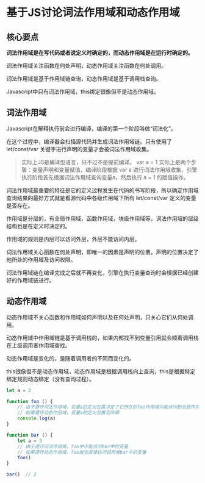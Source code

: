 # 基于JS讨论词法作用域和动态作用域

## 核心要点

**词法作用域是在写代码或者说定义时确定的，而动态作用域是在运行时确定的。**

词法作用域关注函数在何处声明，动态作用域关注函数在何处调用。

词法作用域是基于作用域链查询，动态作用域是基于调用栈查询。

Javascript中只有词法作用域，this绑定很像但不是动态作用域。


## 词法作用域

Javascript在解释执行前会进行编译，编译的第一个阶段叫做“词法化”。

在这个过程中，编译器会扫描源代码并生成词法作用域链。只有使用了 let/const/var 关键字进行声明的变量才会被词法作用域收集。

> 实际上JS是编译型语言，只不过不是提前编译。
> var a = 1 实际上是两个步骤：变量声明和变量赋值，编译阶段根据 var a 进行词法作用域收集，引擎执行阶段首先根据词法作用域查询变量a，然后执行 a = 1 的赋值操作。

词法作用域最重要的特征是它的定义过程发生在代码的书写阶段，所以确定作用域查询结果的最好方式就是看源代码中各级作用域下所有 let/const/var 定义的变量是否存在。

作用域是分层的，有全局作用域，函数作用域，块级作用域等，词法作用域的层级结构也是在定义时决定的。

作用域的规则是内层可以访问外层，外层不能访问内层。

词法作用域关心函数在何处声明，即唯一的因素是声明的位置，声明的位置决定了他所处的作用域及访问权限。

词法作用域链在编译完成之后就不再变化，引擎在执行变量查询时会根据已经创建好的作用域链进行。

## 动态作用域

动态作用域不关心函数和作用域如何声明以及在何处声明，只关心它们从何处调用。

动态作用域中作用域链是基于调用栈的，如果内部找不到变量引用就会顺着调用栈在上级调用者作用域查找。

动态作用域是变化的，是随着调用者的不同而变化的。

this很像但不是动态作用域，动态作用域是根据调用栈向上查询，this是根据特定绑定规则动态绑定（没有查询过程）。

```javascript
let a = 2

function foo () {
    // 由于遵守词法作用域，变量a的定义位置决定了它所在的foo作用域只能访问到全局作用域中的 let a = 2
    // 如果遵守动态作用域，变量a的定义位置无所谓
    console.log(a)
}

function bar () {
    let a = 3
    // 由于遵守词法作用域，foo中不能访问bar中的变量
    // 如果遵守动态作用域，foo就会直接访问调用者bar中的变量
    foo()
}

bar()  // 2
```




